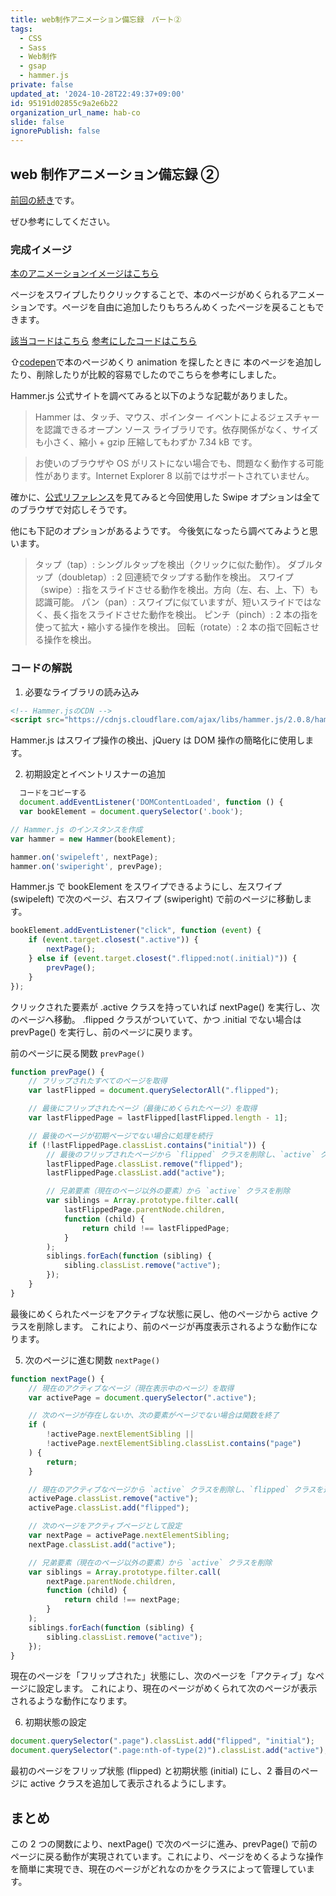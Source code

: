 ```yaml
---
title: web制作アニメーション備忘録　パート②
tags:
  - CSS
  - Sass
  - Web制作
  - gsap
  - hammer.js
private: false
updated_at: '2024-10-28T22:49:37+09:00'
id: 95191d02855c9a2e6b22
organization_url_name: hab-co
slide: false
ignorePublish: false
---
```


## web 制作アニメーション備忘録 ②

[前回の続き](https://qiita.com/nagisa-afadfadf/items/b815e1aa864da219f334)です。

ぜひ参考にしてください。

### 完成イメージ

[本のアニメーションイメージはこちら](https://github.com/kawashima-nagisa/web-animation/issues/2#issue-2618479504)

ページをスワイプしたりクリックすることで、本のページがめくられるアニメーションです。ページを自由に追加したりもちろんめくったページを戻ることもできます。

[該当コードはこちら](https://github.com/kawashima-nagisa/web-animation/blob/main/book.html)
[参考にしたコードはこちら](https://codepen.io/mahnunchik/full/KKzeGb)

⇧[codepen](https://codepen.io/)で本のページめくり animation を探したときに
本のページを追加したり、削除したりが比較的容易でしたのでこちらを参考にしました。

Hammer.js 公式サイトを調べてみると以下のような記載がありました。

> Hammer は、タッチ、マウス、ポインター イベントによるジェスチャーを認識できるオープン ソース ライブラリです。依存関係がなく、サイズも小さく、縮小 + gzip 圧縮してもわずか 7.34 kB です。

> お使いのブラウザや OS がリストにない場合でも、問題なく動作する可能性があります。Internet Explorer 8 以前ではサポートされていません。

確かに、[公式リファレンス](https://hammerjs.github.io/browser-support/)を見てみると今回使用した Swipe オプションは全てのブラウザで対応しそうです。

他にも下記のオプションがあるようです。
今後気になったら調べてみようと思います。

> タップ（tap）: シングルタップを検出（クリックに似た動作）。
> ダブルタップ（doubletap）: 2 回連続でタップする動作を検出。
> スワイプ（swipe）: 指をスライドさせる動作を検出。方向（左、右、上、下）も認識可能。
> パン（pan）: スワイプに似ていますが、短いスライドではなく、長く指をスライドさせた動作を検出。
> ピンチ（pinch）: 2 本の指を使って拡大・縮小する操作を検出。
> 回転（rotate）: 2 本の指で回転させる操作を検出。

### コードの解説

1. 必要なライブラリの読み込み

```html
<!-- Hammer.jsのCDN -->
<script src="https://cdnjs.cloudflare.com/ajax/libs/hammer.js/2.0.8/hammer.min.js"></script>
```

Hammer.js はスワイプ操作の検出、jQuery は DOM 操作の簡略化に使用します。

2. 初期設定とイベントリスナーの追加

```javascript
  コードをコピーする
  document.addEventListener('DOMContentLoaded', function () {
  var bookElement = document.querySelector('.book');

// Hammer.js のインスタンスを作成
var hammer = new Hammer(bookElement);

hammer.on('swipeleft', nextPage);
hammer.on('swiperight', prevPage);
```

Hammer.js で bookElement をスワイプできるようにし、左スワイプ (swipeleft) で次のページ、右スワイプ (swiperight) で前のページに移動します。

```javascript
bookElement.addEventListener("click", function (event) {
	if (event.target.closest(".active")) {
		nextPage();
	} else if (event.target.closest(".flipped:not(.initial)")) {
		prevPage();
	}
});
```

クリックされた要素が .active クラスを持っていれば nextPage() を実行し、次のページへ移動。
.flipped クラスがついていて、かつ .initial でない場合は prevPage() を実行し、前のページに戻ります。

前のページに戻る関数 `prevPage()`

```javascript
function prevPage() {
	// フリップされたすべてのページを取得
	var lastFlipped = document.querySelectorAll(".flipped");

	// 最後にフリップされたページ（最後にめくられたページ）を取得
	var lastFlippedPage = lastFlipped[lastFlipped.length - 1];

	// 最後のページが初期ページでない場合に処理を続行
	if (!lastFlippedPage.classList.contains("initial")) {
		// 最後のフリップされたページから `flipped` クラスを削除し、`active` クラスを追加（アクティブ状態に戻す）
		lastFlippedPage.classList.remove("flipped");
		lastFlippedPage.classList.add("active");

		// 兄弟要素（現在のページ以外の要素）から `active` クラスを削除
		var siblings = Array.prototype.filter.call(
			lastFlippedPage.parentNode.children,
			function (child) {
				return child !== lastFlippedPage;
			}
		);
		siblings.forEach(function (sibling) {
			sibling.classList.remove("active");
		});
	}
}
```

最後にめくられたページをアクティブな状態に戻し、他のページから active クラスを削除します。
これにより、前のページが再度表示されるような動作になります。

5. 次のページに進む関数 `nextPage()`

```javascript
function nextPage() {
	// 現在のアクティブなページ（現在表示中のページ）を取得
	var activePage = document.querySelector(".active");

	// 次のページが存在しないか、次の要素がページでない場合は関数を終了
	if (
		!activePage.nextElementSibling ||
		!activePage.nextElementSibling.classList.contains("page")
	) {
		return;
	}

	// 現在のアクティブなページから `active` クラスを削除し、`flipped` クラスを追加（めくられた状態にする）
	activePage.classList.remove("active");
	activePage.classList.add("flipped");

	// 次のページをアクティブページとして設定
	var nextPage = activePage.nextElementSibling;
	nextPage.classList.add("active");

	// 兄弟要素（現在のページ以外の要素）から `active` クラスを削除
	var siblings = Array.prototype.filter.call(
		nextPage.parentNode.children,
		function (child) {
			return child !== nextPage;
		}
	);
	siblings.forEach(function (sibling) {
		sibling.classList.remove("active");
	});
}
```

現在のページを「フリップされた」状態にし、次のページを「アクティブ」なページに設定します。
これにより、現在のページがめくられて次のページが表示されるような動作になります。

6. 初期状態の設定

```javascript
document.querySelector(".page").classList.add("flipped", "initial");
document.querySelector(".page:nth-of-type(2)").classList.add("active");
```

最初のページをフリップ状態 (flipped) と初期状態 (initial) にし、2 番目のページに active クラスを追加して表示されるようにします。

## まとめ

この 2 つの関数により、nextPage() で次のページに進み、prevPage() で前のページに戻る動作が実現されています。これにより、ページをめくるような操作を簡単に実現でき、現在のページがどれなのかをクラスによって管理しています。
